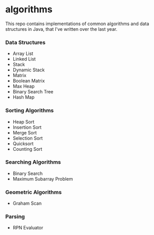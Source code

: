 # algorithms
This repo contains implementations of common algorithms and data structures in Java, that I've written over the last year.

### Data Structures
- Array List
- Linked List
- Stack
- Dynamic Stack
- Matrix
- Boolean Matrix
- Max Heap
- Binary Search Tree
- Hash Map

### Sorting Algorithms
- Heap Sort
- Insertion Sort
- Merge Sort
- Selection Sort
- Quicksort
- Counting Sort

### Searching Algorithms
- Binary Search
- Maximum Subarray Problem

### Geometric Algorithms
- Graham Scan

### Parsing
- RPN Evaluator
